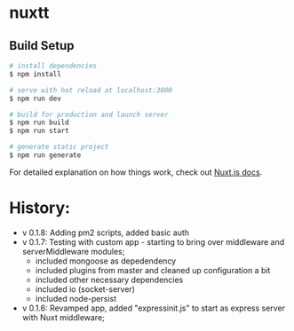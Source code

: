 # nuxtt

## Build Setup

```bash
# install dependencies
$ npm install

# serve with hot reload at localhost:3000
$ npm run dev

# build for production and launch server
$ npm run build
$ npm run start

# generate static project
$ npm run generate
```

For detailed explanation on how things work, check out [Nuxt.js docs](https://nuxtjs.org).


History:
========
- v 0.1.8: Adding pm2 scripts, added basic auth 
- v 0.1.7: Testing with custom app - starting to bring over middleware and serverMiddleware modules;
  - included mongoose as depedendency
  - included plugins from master and cleaned up configuration a bit
  - included other necessary dependencies
  - included io (socket-server)
  - included node-persist
- v 0.1.6: Revamped app, added "expressinit.js" to start as express server with Nuxt middleware;
